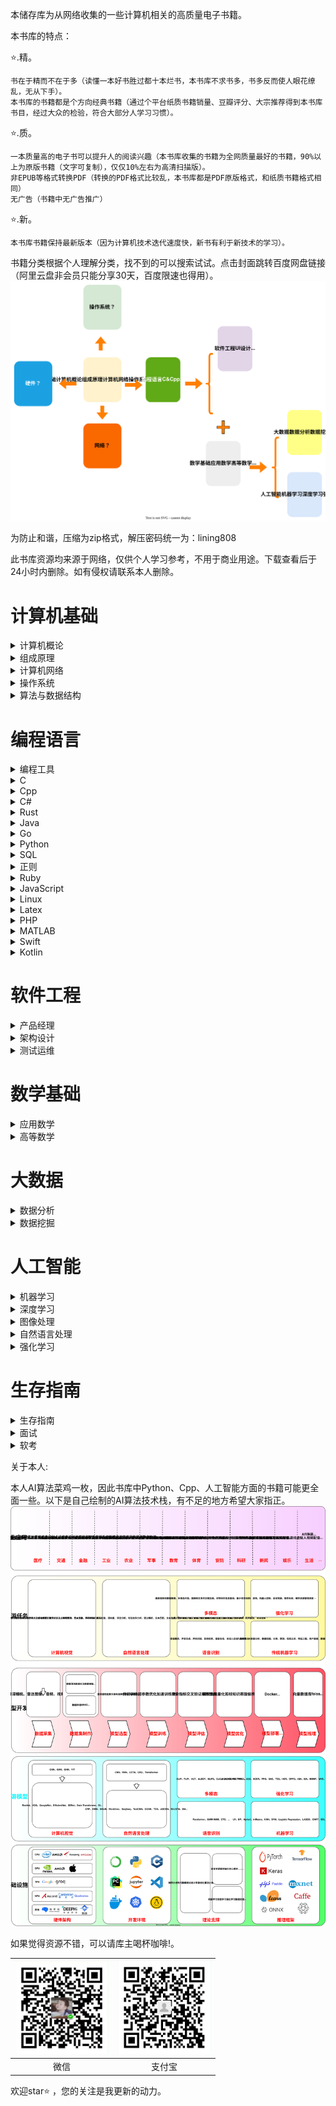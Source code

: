 本储存库为从网络收集的一些计算机相关的高质量电子书籍。

本书库的特点：

⭐.精。

    书在于精而不在于多（读懂一本好书胜过都十本烂书，本书库不求书多，书多反而使人眼花缭乱，无从下手）。
    本书库的书籍都是个方向经典书籍（通过个平台纸质书籍销量、豆瓣评分、大宗推荐得到本书库书目，经过大众的检验，符合大部分人学习习惯）。

⭐.质。

    一本质量高的电子书可以提升人的阅读兴趣（本书库收集的书籍为全网质量最好的书籍，90%以上为原版书籍（文字可复制），仅仅10%左右为高清扫描版）。
    非EPUB等格式转换PDF（转换的PDF格式比较乱，本书库都是PDF原版格式，和纸质书籍格式相同）
    无广告（书籍中无广告推广）

⭐.新。

    本书库书籍保持最新版本（因为计算机技术迭代速度快，新书有利于新技术的学习）。

书籍分类根据个人理解分类，找不到的可以搜索试试。点击封面跳转百度网盘链接（阿里云盘非会员只能分享30天，百度限速也得用）。
<img src="images/class.svg" />

为防止和谐，压缩为zip格式，解压密码统一为：lining808

此书库资源均来源于网络，仅供个人学习参考，不用于商业用途。下载查看后于24小时内删除。如有侵权请联系本人删除。

# 计算机基础

<details>
<summary>计算机概论</summary>

| <a href=" "> <img src="images/计算机概论/大话计算机 卷1-3.jpg" width="150px"   /></a> | <a href=" "> <img src="images/计算机概论/计算机科学技术百科全书 (第三版).jpg" width="150px"   /></a> | <a href=" "> <img src="images/计算机概论/计算机科学概论 (第13版).jpg" width="150px"   /></a> | <a href=" "> <img src="images/计算机概论/计算机科学导论（第4版）.jpg" width="150px"  /></a> |
|----------------------------------------------------------------------------|-----------------------------------------------------------------------------------|--------------------------------------------------------------------------------|-----------------------------------------------------------------------------|
| 大话计算机 卷1-3                                                                 | 计算机科学技术百科全书<br> (第三版)                                                             | 计算机科学概论<br> (第13版)                                                             | 计算机科学导论<br>（第4版）                                                            |

</details>


<details>
<summary>组成原理</summary>

| <a href=" "> <img src="images/组成原理/计算机组成  结构化方法（原书第6版）.jpg" width="150px"  /></a> | <a href=" "> <img src="images/组成原理/计算机组成与设计 硬件软件接口 (第5版).jpg" width="150px"   /></a> | <a href=" "> <img src="images/组成原理/计算机组成与设计：硬件软件接口（ARM版）.jpg" width="150px"   /></a> | <a href=" "> <img src="images/组成原理/计算机组成与设计：硬件软件接口（RISC-V版）.jpg" width="150px"   /></a> | <a href=" "> <img src="images/组成原理/手把手教你设计CPU-RISC-V处理器篇.jpg" width="150px"  /></a> |
|-----------------------------------------------------------------------------------|--------------------------------------------------------------------------------------|--------------------------------------------------------------------------------------|-----------------------------------------------------------------------------------------|-------------------------------------------------------------------------------------|
| 计算机组成 <br>（原书第6版）                                                                 | 计算机组成与设计 <br> (第5版)                                                                  | 计算机组成与设计<br>（ARM版）                                                                   | 计算机组成与设计<br>（原书第5版·RISC-V版）                                                             | 手把手教你设计<br>CPU-RISC-V处理器篇                                                           |

| <a href=" "> <img src="images/组成原理/电脑组装、维护、维修全能一本通.jpg" width="150px"   /></a> | <a href=" "> <img src="images/组成原理/计算机组装与维护.jpg" width="150px"  /></a> |
|--------------------------------------------------------------------------------|------------------------------------------------------------------------|
| 电脑组装、维护、维修<br>全能一本通                                                            | 计算机组装与维护                                                               |

</details>

<details>
<summary>计算机网络</summary>

| <a href=" "> <img src="images/计算机网络/计算机网络 (第8版).jpg" width="150px"  /></a> | <a href=" "> <img src="images/计算机网络/计算机网络 自顶向下方法 (第七版).jpg" width="150px"   /></a> | <a href=" "> <img src="images/计算机网络/网络是怎样连接的.jpg" width="150px"   /></a> | <a href=" "> <img src="images/计算机网络/TCP IP详解 (第2版).jpg" width="150px"   /></a> | <a href=" "> <img src="images/计算机网络/计算机网络 系统方法 (第5版).jpg" width="150px"  /></a> |
|----------------------------------------------------------------------------|------------------------------------------------------------------------------------|--------------------------------------------------------------------------|--------------------------------------------------------------------------------|---------------------------------------------------------------------------------|
| 计算机网络 (第8版)                                                                | 计算机网络 <br>自顶向下方法 (第七版)                                                             | 网络是怎样连接的                                                                 | TCP IP详解 (第2版)                                                                 | 计算机网络 <br>系统方法 (第5版)                                                            |

| <a href=" "> <img src="images/计算机网络/图解HTTP.jpg" width="150px"   /></a> | <a href=" "> <img src="images/计算机网络/图解TCPIP协议.jpg" width="150px"  /></a> |
|------------------------------------------------------------------------|--------------------------------------------------------------------------|
| 图解HTTP                                                                 | 图解TCPIP协议                                                                |

</details>

<details>
<summary>操作系统</summary>

| <a href=" "> <img src="images/操作系统/深入理解计算机系统（原书第3版）.jpg" width="150px"   /></a> | <a href=" "> <img src="images/操作系统/现代操作系统 (第4版).jpg" width="150px"   /></a> | <a href=" "> <img src="images/操作系统/操作系统导论.jpg" width="150px"  /></a> |
|---------------------------------------------------------------------------------|-----------------------------------------------------------------------------|----------------------------------------------------------------------|
| 深入理解计算机系统<br>（原书第3版）                                                            | 现代操作系统<br> (第4版)                                                            | 操作系统导论                                                               |

</details>

<details>
<summary>算法与数据结构</summary>

| <a href=" "> <img src="images/算法与数据结构/算法导论（原书第3版）.jpg" width="150px"  /></a> | <a href=" "> <img src="images/算法与数据结构/算法  (第4版).jpg" width="150px"   /></a> | <a href=" "> <img src="images/算法与数据结构/计算机程序设计艺术1.jpg" width="150px"   /></a> | <a href=" "> <img src="images/算法与数据结构/labuladong的算法小抄 .jpg" width="150px"   /></a> | <a href=" "> <img src="images/算法与数据结构/LeetCode 101 (C++ Version).jpg" width="150px"  /></a> |
|------------------------------------------------------------------------------|-----------------------------------------------------------------------------|------------------------------------------------------------------------------|------------------------------------------------------------------------------------|---------------------------------------------------------------------------------------------|
| 算法导论<br>（原书第3版）                                                              | 算法  (第4版)                                                                   | 计算机程序设计艺术                                                                    | labuladong的<br>算法小抄                                                                | LeetCode 101 <br>(C++ Version)                                                              |

| <a href=" "> <img src="images/算法与数据结构/编程珠玑.jpg" width="150px"  /></a> | <a href=" "> <img src="images/算法与数据结构/大话数据结构【溢彩加强版】.jpg" width="150px"   /></a> | <a href=" "> <img src="images/算法与数据结构/算法图解.jpg" width="150px"   /></a> | <a href=" "> <img src="images/算法与数据结构/漫画算法 小灰的算法之旅.jpg" width="150px"   /></a> | <a href=" "> <img src="images/算法与数据结构/数据结构 (第3版).jpg" width="150px"  /></a> |
|-----------------------------------------------------------------------|---------------------------------------------------------------------------------|------------------------------------------------------------------------|--------------------------------------------------------------------------------|-----------------------------------------------------------------------------|
| 编程珠玑                                                                  | 大话数据结构<br>【溢彩加强版】                                                               | 算法图解                                                                   | 漫画算法 小灰的算法之旅                                                                   | 数据结构 (第3版)                                                                  |

| <a href=" "> <img src="images/算法与数据结构/数据结构与算法分析 C语言描述（原书第2版）.jpg" width="150px"  /></a> | <a href=" "> <img src="images/算法与数据结构/数据结构与算法图解.jpg" width="150px"   /></a> | <a href=" "> <img src="images/算法与数据结构/算法笔记.jpg" width="150px"   /></a> | <a href=" "> <img src="images/算法与数据结构/算法精粹.jpg" width="150px"   /></a> | <a href=" "> <img src="images/算法与数据结构/算法设计与分析基础 (第3版).jpg" width="150px"  /></a> |
|-----------------------------------------------------------------------------------------|-----------------------------------------------------------------------------|------------------------------------------------------------------------|------------------------------------------------------------------------|----------------------------------------------------------------------------------|
| 数据结构与算法分析<br> C语言描述（原书第2版）                                                              | 数据结构与算法图解                                                                   | 算法笔记                                                                   | 算法精粹                                                                   | 算法设计与分析基础 <br>(第3版)                                                              |

</details>

# 编程语言

<details>
<summary>编程工具</summary>

| <a href=" "> <img src="images/编程工具/PyCharm 中文指南（Win版）v2.0.jpg" width="150px"   /></a> | <a href=" "> <img src="images/编程工具/VSCode权威指南.jpg" width="150px"   /></a> | <a href=" "> <img src="images/编程工具/精通Git (第2版).jpg" width="150px"  /></a> |
|---------------------------------------------------------------------------------------|---------------------------------------------------------------------------|---------------------------------------------------------------------------|
| PyCharm 中文指南<br>（Win版）v2.0                                                            | VSCode权威指南                                                                | 精通Git (第2版)                                                               |

</details>

<details>
<summary>C</summary>

| <a href="https://www.aliyundrive.com/s/2WgK4Q8jePB"> <img src="images/C/C程序设计语言（第2版）.jpg" width="150px"  /></a> | <a href="https://www.aliyundrive.com/s/G61ZLWWcwwf"> <img src="images/C/C Primer Plus（第6版）.jpg" width="150px"   /></a> | <a href="https://www.aliyundrive.com/s/exG7bkEQFQM"> <img src="images/C/C语言程序设计 现代方法 (第2版.修订版).jpg" width="150px"   /></a> | <a href="https://www.aliyundrive.com/s/ndY5mSfWGP5"> <img src="images/C/C和指针.jpg" width="150px"  /></a> |
|-----------------------------------------------------------------------------------------------------------------|------------------------------------------------------------------------------------------------------------------------|----------------------------------------------------------------------------------------------------------------------------|---------------------------------------------------------------------------------------------------------|
| C程序设计语言<br>（第2版）                                                                                                | C Primer Plus<br>（第6版）                                                                                                 | C语言程序设计<br>现代方法 (第2版修订版)                                                                                                   | C和指针                                                                                                    |

</details>


<details>
<summary>Cpp</summary>

| <a href="https://www.aliyundrive.com/s/4r9SB5zsibz"> <img src="images/Cpp/C++ Primer (第5版).jpg" width="150px"  /></a> | <a href="https://www.aliyundrive.com/s/Kw8koygqdFk"> <img src="images/Cpp/C++ Primer习题集（第5版）.jpg" width="150px"   /></a> | <a href="https://www.aliyundrive.com/s/zfeuE9JyPKh"> <img src="images/Cpp/C++ Primer Plus (第6版).jpg" width="150px"   /></a> | <a href="https://www.aliyundrive.com/s/ztPFxEkChdC"> <img src="images/Cpp/C++标准库 (第2版) .jpg" width="150px"   /></a> | <a href="https://www.aliyundrive.com/s/xdssexskRE7"> <img src="images/Cpp/C++程序设计语言（特别版）.jpg" width="150px"  /></a> |
|-----------------------------------------------------------------------------------------------------------------------|--------------------------------------------------------------------------------------------------------------------------|-----------------------------------------------------------------------------------------------------------------------------|---------------------------------------------------------------------------------------------------------------------|---------------------------------------------------------------------------------------------------------------------|
| C++ Primer<br>(第5版)                                                                                                   | C++ Primer习题集<br>（第5版）                                                                                                   | C++ Primer Plus<br> (第6版)                                                                                                   | C++标准库<br>(第2版)                                                                                                     | C++程序设计语言<br>（特别版）                                                                                                  |

| <a href="https://www.aliyundrive.com/s/UpPk3XjTEmU"> <img src="images/Cpp/C++程序设计语言 第1～3部分（第4版）.jpg" width="150px"  /></a> | <a href="https://www.aliyundrive.com/s/9TB5iwj2LeJ"> <img src="images/Cpp/C++程序设计语言 第4部分（第4版）.jpg" width="150px"   /></a> | <a href="https://www.aliyundrive.com/s/GBemcPtuvzA"> <img src="images/Cpp/C++20高级编程（第5版）.jpg" width="150px"   /></a> | <a href="https://www.aliyundrive.com/s/AKq8BuXhzgj"> <img src="images/Cpp/Effective Modern C++.jpg" width="150px"   /></a> | <a href="https://www.aliyundrive.com/s/pQZmpEeyNem"> <img src="images/Cpp/More Effective C++.jpg" width="150px"  /></a> |
|----------------------------------------------------------------------------------------------------------------------------|---------------------------------------------------------------------------------------------------------------------------|----------------------------------------------------------------------------------------------------------------------|----------------------------------------------------------------------------------------------------------------------------|-------------------------------------------------------------------------------------------------------------------------|
| C++程序设计语言<br>第1～3部分（第4版）                                                                                                   | C++程序设计语言<br>第4部分（第4版）                                                                                                    | C++20高级编程<br>（第5版）                                                                                                   | Effective Modern C++                                                                                                       | More Effective C++                                                                                                      |

| <a href="https://www.aliyundrive.com/s/UpPk3XjTEmU"> <img src="images/Cpp/明解C++.jpg" width="150px"  /></a> | <a href="https://www.aliyundrive.com/s/9TB5iwj2LeJ"> <img src="images/Cpp/C++ Templates (第2版·中文版).jpg" width="150px"   /></a> | 
|------------------------------------------------------------------------------------------------------------|-------------------------------------------------------------------------------------------------------------------------------|
| 明解C++                                                                                                      | C++ Templates<br> (第2版·中文版)                                                                                                   | 

</details>


<details>
<summary>C#</summary>

| <a href="https://www.aliyundrive.com/s/Ek9CSW2t1G4"> <img src="images/Csharp/深入理解C（第3版）.jpg" width="150px"  /></a> | <a href="https://www.aliyundrive.com/s/4Z8meSc2ZXa"> <img src="images/Csharp/C 图解教程  (第5版).jpg" width="150px"   /></a> |
|--------------------------------------------------------------------------------------------------------------------|------------------------------------------------------------------------------------------------------------------------|
| 深入理解C#<br>（第3版）                                                                                                    | C# 图解教程<br>(第5版)                                                                                                       | 

</details>

<details>
<summary>Rust</summary>

| <a href="https://www.aliyundrive.com/s/Ek9CSW2t1G4"> <img src="images/Rust/Rust 程序设计（第2版）.jpg" width="150px"  /></a> | <a href="https://www.aliyundrive.com/s/4Z8meSc2ZXa"> <img src="images/Rust/精通Rust(第2版).jpg" width="150px"   /></a> |
|----------------------------------------------------------------------------------------------------------------------|--------------------------------------------------------------------------------------------------------------------|
| Rust 程序设计<br>（第2版）                                                                                                   | 精通Rust(第2版)                                                                                                        | 

</details>

<details>
<summary>Java</summary>

| <a href=" "> <img src="images/Java/Java编程思想 (第5版).jpg" width="150px"  /></a> | <a href=" "> <img src="images/Java/深入理解Java虚拟机（第3版）.jpg" width="150px"   /></a> | <a href=" "> <img src="images/Java/Java核心技术·卷I（原书第12版）.jpg" width="150px"   /></a> | <a href=" "> <img src="images/Java/Java实战 (第2版).jpg" width="150px"   /></a> | <a href=" "> <img src="images/Java/Effective Java (第3版).jpg" width="150px"  /></a> |
|------------------------------------------------------------------------------|---------------------------------------------------------------------------------|------------------------------------------------------------------------------------|-----------------------------------------------------------------------------|------------------------------------------------------------------------------------|
| Java编程思想<br> (第5版)                                                           | 深入理解Java虚拟机<br>（第3版）                                                            | Java核心技术<br>（原书第12版）                                                               | Java实战 (第2版)                                                                | Effective Java<br> (第3版)                                                           |

| <a href=" "> <img src="images/Java/spring boot Vue3.jpg" width="150px"  /></a> | <a href=" "> <img src="images/Java/spring boot实战：.jpg" width="150px"   /></a> | <a href=" "> <img src="images/Java/Spring Boot实战.jpg" width="150px"   /></a> | <a href=" "> <img src="images/Java/Spring实战（第6版）.jpg" width="150px"   /></a> | <a href=" "> <img src="images/Java/Spring微服务实战（第2版）.jpg" width="150px"  /></a> |
|--------------------------------------------------------------------------------|-------------------------------------------------------------------------------|------------------------------------------------------------------------------|------------------------------------------------------------------------------|--------------------------------------------------------------------------------|
| spring boot Vue3                                                               | spring boot实战：                                                                | Spring Boot实战                                                                | Spring实战（第6版）                                                                | Spring微服务实战<br>（第2版）                                                           |

| <a href=" "> <img src="images/Java/Kafka权威指南（第2版）.jpg" width="150px"   /></a> | <a href=" "> <img src="images/Java/深入理解Kafka：核心设计与实践原理.jpg" width="150px"   /></a> | <a href=" "> <img src="images/Java/MyBatis从入门到精通.jpg" width="150px"  /></a> |
|-------------------------------------------------------------------------------|------------------------------------------------------------------------------------|-----------------------------------------------------------------------------|
| Kafka权威指南<br>（第2版）                                                            | 深入理解Kafka：<br>核心设计与实践原理                                                            | MyBatis<br>从入门到精通                                                           |

</details>


<details>
<summary>Go</summary>

| <a href=" "> <img src="images/Go/Go语言圣经.jpg" width="150px"   /></a> | <a href=" "> <img src="images/Go/Go语言学习笔记.jpg" width="150px"  /></a> |
|---------------------------------------------------------------------|----------------------------------------------------------------------|
| Go程序设计语言                                                            | Go语言学习笔记                                                             |

</details>

<details>
<summary>Python</summary>

| <a href=" "> <img src="images/Python/Effect Python.jpg" width="150px"  /></a> | <a href=" "> <img src="images/Python/Flash Web开发 (第2版).jpg" width="150px"   /></a> | <a href=" "> <img src="images/Python/Flask Web开发实战.jpg" width="150px"   /></a> | <a href=" "> <img src="images/Python/Pandas数据处理与分析.jpg" width="150px"   /></a> | <a href=" "> <img src="images/Python/Python asyncio 并发编程.jpg" width="150px"  /></a> |
|-------------------------------------------------------------------------------|------------------------------------------------------------------------------------|--------------------------------------------------------------------------------|--------------------------------------------------------------------------------|-------------------------------------------------------------------------------------|
| Effect Python                                                                 | Flash Web开发<br> (第2版)                                                              | Flask Web开发实战                                                                  | Pandas数据处理与分析                                                                  | Python asyncio <br>并发编程                                                             |

| <a href=" "> <img src="images/Python/Python Qt GUI与数据可视化编程.jpg" width="150px"  /></a> | <a href=" "> <img src="images/Python/Python3网络爬虫开发实战 第2版.jpg" width="150px"   /></a> | <a href=" "> <img src="images/Python/Python编程：从入门到实践（第3版）.jpg" width="150px"   /></a> | <a href=" "> <img src="images/Python/Python基础教程 (第3版).jpg" width="150px"   /></a> | <a href=" "> <img src="images/Python/Python让繁琐工作自动化.jpg" width="150px"  /></a> |
|---------------------------------------------------------------------------------------|--------------------------------------------------------------------------------------|---------------------------------------------------------------------------------------|-----------------------------------------------------------------------------------|--------------------------------------------------------------------------------|
| Python Qt GUI与<br>数据可视化编程                                                             | Python3网络爬虫<br>开发实战 第2版                                                              | Python编程<br>从入门到实践<br>（第3版）                                                           | Python基础教程<br> (第3版)                                                              | Python让繁琐工作<br>自动化                                                             |

| <a href=" "> <img src="images/Python/Python网络爬虫权威指南 (第2版).jpg" width="150px"  /></a> | <a href=" "> <img src="images/Python/Selenium3自动化测试实战.jpg" width="150px"   /></a> | <a href=" "> <img src="images/Python/SQLAlchemy Python数据库实战.jpg" width="150px"   /></a> | <a href=" "> <img src="images/Python/流畅的 Python（第2版）.jpg" width="150px"   /></a> | <a href=" "> <img src="images/Python/明解Python.jpg" width="150px"  /></a> |
|--------------------------------------------------------------------------------------|-----------------------------------------------------------------------------------|-----------------------------------------------------------------------------------------|----------------------------------------------------------------------------------|--------------------------------------------------------------------------|
| Python网络爬虫权威<br>指南 (第2版)                                                             | Selenium3自动化测<br>试实战                                                              | SQLAlchemy <br>Python数据库实战                                                              | 流畅的 Python（第2版）                                                                  | 明解Python                                                                 |

</details>

<details>
<summary>SQL</summary>

| <a href=" "> <img src="images/SQL/MySQL基础教程.jpg" width="150px"  /></a> | <a href=" "> <img src="images/SQL/MySQL是怎样运行的.jpg" width="150px"   /></a> | <a href=" "> <img src="images/SQL/SQL必知必会 (第5版).jpg" width="150px"   /></a> | <a href=" "> <img src="images/SQL/SQL基础教程 (第2版).jpg" width="150px"   /></a> | <a href=" "> <img src="images/SQL/SQL进阶教程.jpg" width="150px"  /></a> |
|------------------------------------------------------------------------|---------------------------------------------------------------------------|-----------------------------------------------------------------------------|-----------------------------------------------------------------------------|----------------------------------------------------------------------|
| MySQL基础教程                                                              | MySQL是怎样运行的                                                               | SQL必知必会<br> (第5版)                                                           | SQL基础教程 (第2版)                                                               | SQL进阶教程                                                              |

| <a href=" "> <img src="images/SQL/高性能MYSQL（第3版).jpg" width="150px"  /></a> | <a href=" "> <img src="images/SQL/高性能MYSQL（第四版）.jpg" width="150px"   /></a> | <a href=" "> <img src="images/SQL/数据库系统概念 (第6版).jpg" width="150px"   /></a> | <a href=" "> <img src="images/SQL/Redis开发与运维.jpg" width="150px"   /></a> | <a href=" "> <img src="images/SQL/Redis设计与实现.jpg" width="150px"  /></a> |
|----------------------------------------------------------------------------|-----------------------------------------------------------------------------|-----------------------------------------------------------------------------|--------------------------------------------------------------------------|-------------------------------------------------------------------------|
| 高性能MYSQL<br>（第3版)                                                          | 高性能MYSQL<br>（第四版）                                                           | 数据库系统概念<br> (第6版)                                                           | Redis开发与运维                                                               | Redis设计与实现                                                              |

| <a href=" "> <img src="images/SQL/MongoDB实战  (第2版).jpg" width="150px"   /></a> | <a href=" "> <img src="images/SQL/SQL Server从入门到精通.jpg" width="150px"   /></a> | <a href=" "> <img src="images/SQL/收获不止Oracle 第2版.jpg" width="150px"   /></a> | <a href=" "> <img src="images/SQL/PostgreSQL 技术内幕.jpg" width="150px"  /></a> |
|--------------------------------------------------------------------------------|--------------------------------------------------------------------------------|------------------------------------------------------------------------------|------------------------------------------------------------------------------|
| MongoDB实战 <br> (第2版)                                                           | SQL Server<br>从入门到精通                                                           | 收获不止Oracle <br>（第2版）                                                         | PostgreSQL<br>技术内幕                                                           |

</details>

<details>
<summary>正则</summary>

| <a href=" "> <img src="images/正则/正则表达式必知必会 (修订版).jpg" width="150px"   /></a> | <a href=" "> <img src="images/正则/正则指引（第2版）.jpg" width="150px"  /></a> |
|------------------------------------------------------------------------------|-----------------------------------------------------------------------|
| 正则表达式必知必会<br> (修订版)                                                          | 正则指引（第2版）                                                             |

</details>

<details>
<summary>Ruby</summary>

| <a href=" "> <img src="images/Ruby/Ruby元编程 .jpg" width="150px"  /></a> |
|------------------------------------------------------------------------|
| Ruby元编程                                                                |

</details>

<details>
<summary>JavaScript</summary>

| <a href=" "> <img src="images/JavaScript/你不知道的JavaScript.jpg" width="150px"  /></a> | <a href=" "> <img src="images/JavaScript/JavaScript高级程序设计 (第4版).jpg" width="150px"   /></a> | <a href=" "> <img src="images/JavaScript/JavaScript权威指南 (第7版).jpg" width="150px"   /></a> | <a href=" "> <img src="images/JavaScript/vue.jpg" width="150px"   /></a> | <a href=" "> <img src="images/JavaScript/深入解析CSS.jpg" width="150px"  /></a> |
|-------------------------------------------------------------------------------------|---------------------------------------------------------------------------------------------|-------------------------------------------------------------------------------------------|--------------------------------------------------------------------------|-----------------------------------------------------------------------------|
| 你不知道的<br>JavaScript                                                                 | JavaScript高级<br>程序设计 (第4版)                                                                  | JavaScript权威<br>指南 (第7版)                                                                  | vue.js设计与实现                                                              | 深入解析CSS                                                                     |

| <a href=" "> <img src="images/JavaScript/CSS世界.jpg" width="150px"  /></a> | <a href=" "> <img src="images/JavaScript/CSS新世界.jpg" width="150px"   /></a> | <a href=" "> <img src="images/JavaScript/CSS选择器世界.jpg" width="150px"   /></a> | <a href=" "> <img src="images/JavaScript/深入浅出Node.jpg" width="150px"   /></a> | <a href=" "> <img src="images/JavaScript/小程序开发原理与实战.jpg" width="150px"  /></a> |
|---------------------------------------------------------------------------|-----------------------------------------------------------------------------|-------------------------------------------------------------------------------|-------------------------------------------------------------------------------|--------------------------------------------------------------------------------|
| CSS世界                                                                     | CSS新世界                                                                      | CSS选择器世界                                                                      | 深入浅出Node                                                                      | 小程序开发原理<br>与实战                                                                 |

| <a href=" "> <img src="images/JavaScript/jQuery实战（第三版）.jpg" width="150px"  /></a> | <a href=" "> <img src="images/JavaScript/TypeScript编程.jpg" width="150px"   /></a> | <a href=" "> <img src="images/JavaScript/揭秘Angular（第2版）.jpg" width="150px"   /></a> | <a href=" "> <img src="images/JavaScript/深入React技术栈.jpg" width="150px"   /></a> | <a href=" "> <img src="images/JavaScript/深入理解ES6.jpg" width="150px"  /></a> |
|-----------------------------------------------------------------------------------|-----------------------------------------------------------------------------------|-------------------------------------------------------------------------------------|---------------------------------------------------------------------------------|-----------------------------------------------------------------------------|
| jQuery实战<br>（第三版）                                                                 | TypeScript编程                                                                      | 揭秘Angular<br>（第2版）                                                                  | 深入React技术栈                                                                      | 深入理解ES6                                                                     |

</details>


<details>
<summary>Linux</summary>

| <a href="https://www.aliyundrive.com/s/s5v1xxBinLw"> <img src="images/Linux/Linux UNIX系统编程手册.jpg" width="150px"  /></a> | <a href="https://www.aliyundrive.com/s/HfoHsHkteK9"> <img src="images/Linux/Linux常用命令自学手册.jpg" width="150px"   /></a> | <a href="https://www.aliyundrive.com/s/g16MXfg64Jv"> <img src="images/Linux/Linux命令行与Shell脚本编程大全 (第4版).jpg" width="150px"   /></a> | <a href="https://www.aliyundrive.com/s/ewNmfFWHWuy"> <img src="images/Linux/Linux命令行大全（第2版）.jpg" width="150px"   /></a> | <a href="https://www.aliyundrive.com/s/PdxVbpUw3Xf"> <img src="images/Linux/Unix&Liunx大学教程.jpg" width="150px"  /></a> |
|-------------------------------------------------------------------------------------------------------------------------|-----------------------------------------------------------------------------------------------------------------------|------------------------------------------------------------------------------------------------------------------------------------|-------------------------------------------------------------------------------------------------------------------------|-----------------------------------------------------------------------------------------------------------------------|
| Linux UNIX<br>系统编程手册                                                                                                    | Linux常用命令<br>自学手册                                                                                                     | Linux命令行与<br>Shell脚本编程大全<br>(第4版)                                                                                                  | Linux命令行大全<br>（第2版）                                                                                                     | Unix&Liunx<br>大学教程                                                                                                    |

| <a href="https://www.aliyundrive.com/s/ccDP3Sw8Pxs"> <img src="images/Linux/UNIX环境高级编程 (第3版).jpg" width="150px"  /></a> | <a href="https://www.aliyundrive.com/s/ahjE7LbDZsM"> <img src="images/Linux/UNIX编程艺术.jpg" width="150px"   /></a> | <a href="https://www.aliyundrive.com/s/Bhmcsh3GDqb"> <img src="images/Linux/UNIX网络编程 卷1 (第3版).jpg" width="150px"   /></a> | <a href="https://www.aliyundrive.com/s/Er3QKK5rKs8"> <img src="images/Linux/UNIX网络编程 卷2 (第2版).jpg" width="150px"   /></a> | <a href="https://www.aliyundrive.com/s/At9Bi96DQq8"> <img src="images/Linux/深入Linux内核架构.jpg" width="150px"  /></a> |
|-------------------------------------------------------------------------------------------------------------------------|------------------------------------------------------------------------------------------------------------------|---------------------------------------------------------------------------------------------------------------------------|---------------------------------------------------------------------------------------------------------------------------|--------------------------------------------------------------------------------------------------------------------|
| UNIX环境高级编程<br>(第3版)                                                                                                     | UNIX编程艺术                                                                                                         | UNIX网络编程 <br>卷1 (第3版)                                                                                                     | UNIX网络编程<br> 卷2 (第2版)                                                                                                     | 深入Linux内核架构                                                                                                        |

| <a href="https://www.aliyundrive.com/s/Y4cGnhapbZ7"> <img src="images/Linux/鸟哥的Linux私房菜 (第3版).jpg" width="150px"  /></a> | <a href="https://www.aliyundrive.com/s/nEiQdeZqcaG"> <img src="images/Linux/鸟哥的Linux私房菜 (第4版).jpg" width="150px"   /></a> | <a href="https://www.aliyundrive.com/s/Cink8nKpAKF"> <img src="images/Linux/Vim实用技巧 (第2版).jpg" width="150px"   /></a> | <a href="https://www.aliyundrive.com/s/Er3QKK5rKs8"> <img src="images/Linux/Ubuntu Linux操作系统：微课版.jpg" width="150px"   /></a> | <a href="https://www.aliyundrive.com/s/Er3QKK5rKs8"> <img src="images/Linux/Linux网络操作系统项目教程（RHEL 7.4CentOS 7.4）（第3版）.jpg" width="150px"   /></a> |
|--------------------------------------------------------------------------------------------------------------------------|---------------------------------------------------------------------------------------------------------------------------|-----------------------------------------------------------------------------------------------------------------------|------------------------------------------------------------------------------------------------------------------------------|--------------------------------------------------------------------------------------------------------------------------------------------------|
| 鸟哥的Linux私房菜<br>(第3版)                                                                                                     | 鸟哥的Linux私房菜<br>(第4版)                                                                                                      | Vim实用技巧<br>(第2版)                                                                                                      | Ubuntu Linux操作<br>系统 微课版                                                                                                     | Linux网络操作系统<br>项目教程（CentOS 7.4）<br>（第3版）                                                                                                         |

</details>


<details>
<summary>Latex</summary>

| <a href=" "> <img src="images/Latex/Latex Notes 雷太赫排版系统简介.jpg" width="150px"  /></a> |
|--------------------------------------------------------------------------------------|
| Latex Notes <br>雷太赫排版系统简介                                                            |

</details>

<details>
<summary>PHP</summary>

| <a href=" "> <img src="images/PHP/Modern PHP  中文版.jpg" width="150px"  /></a> |
|------------------------------------------------------------------------------|
| Modern PHP <br> 中文版                                                          |

</details>

<details>
<summary>MATLAB</summary>

| <a href=" "> <img src="images/MATLAB/MATLAB从入门到精通.jpg" width="150px"  /></a> |
|------------------------------------------------------------------------------|
| MATLAB从入门到精通                                                                 |

</details>

<details>
<summary>Swift</summary>

| <a href=" "> <img src="images/Swift/Swift进阶.jpg" width="150px"  /></a> |
|------------------------------------------------------------------------|
| Swift进阶                                                                |

</details>

<details>
<summary>Kotlin</summary>

| <a href=" "> <img src="images/Kotlin/Android编程权威指南.jpg" width="150px"  /></a> | <a href=" "> <img src="images/Kotlin/kotlin实战.jpg" width="150px"  /></a> |
|-------------------------------------------------------------------------------|--------------------------------------------------------------------------|
| Android编程<br>权威指南                                                             | kotlin实战                                                                 |

</details>

# 软件工程

<details>
<summary>产品经理</summary>
</details>

<details>
<summary>架构设计</summary>

| <a href=" "> <img src="images/架构设计/大话设计模式.jpg" width="150px"  /></a> | <a href=" "> <img src="images/架构设计/凤凰架构.jpg" width="150px"   /></a> | <a href=" "> <img src="images/架构设计/架构整洁之道.jpg" width="150px"   /></a> | <a href=" "> <img src="images/架构设计/设计模式 可复用面向对象软件的基础（典藏版）.jpg" width="150px"   /></a> | <a href=" "> <img src="images/架构设计/设计模式的艺术：软件开发人员内功修炼之道.jpg" width="150px"  /></a> |
|----------------------------------------------------------------------|---------------------------------------------------------------------|-----------------------------------------------------------------------|---------------------------------------------------------------------------------------|------------------------------------------------------------------------------------|
| 大话设计模式                                                               | 凤凰架构                                                                | 架构整洁之道                                                                | 设计模式 可复用<br>面向对象软件的<br>基础（典藏版）                                                        | 设计模式的艺术<br>软件开发人员内功<br>修炼之道                                                        |

| <a href=" "> <img src="images/架构设计/设计模式之美.jpg" width="150px"   /></a> | <a href=" "> <img src="images/架构设计/图解设计模式.jpg" width="150px"   /></a> | <a href=" "> <img src="images/架构设计/微服务架构设计模式.jpg" width="150px"  /></a> | <a href=" "> <img src="images/架构设计/软件工程 （第10版）.jpg" width="150px"  /></a> | <a href=" "> <img src="images/架构设计/写给大家看的设计书（第4版）（平装）.jpg" width="150px"  /></a> |
|-----------------------------------------------------------------------|-----------------------------------------------------------------------|-------------------------------------------------------------------------|---------------------------------------------------------------------------|----------------------------------------------------------------------------------|
| 设计模式之美                                                                | 图解设计模式                                                                | 微服务架构设计模式                                                               | 软件工程<br>（第10版）                                                            | 写给大家看的设计书<br>（第4版）                                                               |

| <a href=" "> <img src="images/架构设计/游戏引擎架构（第2版）.jpg" width="150px"  /></a> |
|---------------------------------------------------------------------------|
| 游戏引擎架构<br>（第2版）                                                           |

</details>

<details>
<summary>测试运维</summary>

| <a href=" "> <img src="images/K8S/Docker 容器与容器云（第2版）.jpg" width="150px"  /></a> | <a href=" "> <img src="images/K8S/Kubernetes修炼手册.jpg" width="150px"   /></a> | <a href=" "> <img src="images/K8S/kubernet权威指南.jpg" width="150px"   /></a> | <a href=" "> <img src="images/K8S/深入剖析Kubernetes.jpg" width="150px"   /></a> | <a href=" "> <img src="images/K8S/深入浅出Docker.jpg" width="150px"  /></a> |
|---------------------------------------------------------------------------------|------------------------------------------------------------------------------|----------------------------------------------------------------------------|------------------------------------------------------------------------------|-------------------------------------------------------------------------|
| Docker 容器与<br>容器云（第2版）                                                          | Kubernetes修炼手册                                                               | kubernet权威指南                                                               | 深入剖析Kubernetes                                                               | 深入浅出Docker                                                              |

| <a href=" "> <img src="images/测试运维/全栈性能测试修炼宝典JMeter实战.jpg" width="150px"  /></a> | <a href=" "> <img src="images/测试运维/软件调试.jpg" width="150px"  /></a> | <a href=" "> <img src="images/K8S/DevOps实践指南.jpg" width="150px"  /></a> | <a href=" "> <img src="images/K8S/持续交付  发布可靠软件的系统方法.jpg" width="150px"  /></a> |
|----------------------------------------------------------------------------------|--------------------------------------------------------------------|-------------------------------------------------------------------------|--------------------------------------------------------------------------------|
| 全栈性能测试修炼宝典<br>JMeter实战                                                           | 软件调试<br> (第二版)                                                     | DevOps实践指南                                                              | 持续交付  发布可<br>靠软件的系统方法                                                          |

</details>

# 数学基础

<details>
<summary>应用数学</summary>

| <a href=" "> <img src="images/应用数学/程序员的数学 (第2版).jpg" width="150px"  /></a> | <a href=" "> <img src="images/应用数学/程序员的数学 2 概率统计.jpg" width="150px"   /></a> | <a href=" "> <img src="images/应用数学/程序员的数学 3 线性代数.jpg" width="150px"   /></a> | <a href=" "> <img src="images/应用数学/程序员数学.jpg" width="150px"   /></a> | <a href=" "> <img src="images/应用数学/从零开始：机器学习的数学原理和算法实践.jpg" width="150px"  /></a> |
|----------------------------------------------------------------------------|------------------------------------------------------------------------------|------------------------------------------------------------------------------|----------------------------------------------------------------------|-----------------------------------------------------------------------------------|
| 程序员的数学<br> (第2版)                                                           | 程序员的数学<br> 2 概率统计                                                            | 程序员的数学<br> 3 线性代数                                                            | 程序员数学                                                                | 从零开始 机器学习<br>的数学原理和算法实践                                                           |

| <a href=" "> <img src="images/应用数学/改变世界的17个方程.jpg" width="150px"  /></a> | <a href=" "> <img src="images/应用数学/机器学习的数学.jpg" width="150px"   /></a> | <a href=" "> <img src="images/应用数学/计算机科学中的数学：信息与智能时代的必修课.jpg" width="150px"   /></a> | <a href=" "> <img src="images/应用数学/具体数学 计算机科学基础 (第2版).jpg" width="150px"   /></a> | <a href=" "> <img src="images/应用数学/深度学习的数学.jpg" width="150px"  /></a> |
|--------------------------------------------------------------------------|------------------------------------------------------------------------|--------------------------------------------------------------------------------------|-----------------------------------------------------------------------------------|-----------------------------------------------------------------------|
| 改变世界的17个方程                                                               | 机器学习的数学                                                                | 计算机科学中的数学                                                                            | 具体数学<br>计算机科学基础 <br>(第2版)                                                         | 深度学习的数学                                                               |

| <a href=" "> <img src="images/应用数学/数学之美（第三版）.jpg" width="150px"   /></a> | <a href=" "> <img src="images/应用数学/统计学习方法 (第2版).jpg" width="150px"   /></a> | <a href=" "> <img src="images/应用数学/吴军数学通识讲义.jpg" width="150px"   /></a> |
|--------------------------------------------------------------------------|-----------------------------------------------------------------------------|-------------------------------------------------------------------------|
| 数学之美（第三版）                                                                | 统计学习方法<br> (第2版)                                                            | 吴军数学通识讲义                                                                |

</details>


<details>
<summary>高等数学</summary>

| <a href=" "> <img src="images/高等数学/纯数学教程 (第9版).jpg" width="150px"  /></a> | <a href=" "> <img src="images/高等数学/复分析 可视化方法.jpg" width="150px"   /></a> | <a href=" "> <img src="images/高等数学/概率导论 (第2版).jpg" width="150px"   /></a> | <a href=" "> <img src="images/高等数学/线性代数及其应用 (第4版).jpg" width="150px"   /></a> | <a href=" "> <img src="images/高等数学/线性代数应该这样学 (第3版).jpg" width="150px"  /></a> |
|---------------------------------------------------------------------------|--------------------------------------------------------------------------|---------------------------------------------------------------------------|-------------------------------------------------------------------------------|-------------------------------------------------------------------------------|
| 纯数学教程 <br>(第9版)                                                           | 复分析<br>可视化方法                                                             | 概率导论 (第2版)                                                                | 线性代数及其应用 <br>(第4版)                                                            | 线性代数应该这样学<br> (第3版)                                                           |

| <a href=" "> <img src="images/高等数学/离散数学及其应用（原书第8版）.jpg" width="150px"  /></a> | <a href=" "> <img src="images/高等数学/组合数学 (第5版).jpg" width="150px"   /></a> | <a href=" "> <img src="images/高等数学/普林斯顿概率论读本.jpg" width="150px"   /></a> | <a href=" "> <img src="images/高等数学/普林斯顿数学分析读本.jpg" width="150px"   /></a> | <a href=" "> <img src="images/高等数学/普林斯顿微积分读本 (修订版).jpg" width="150px"  /></a> |
|-------------------------------------------------------------------------------|---------------------------------------------------------------------------|--------------------------------------------------------------------------|---------------------------------------------------------------------------|-------------------------------------------------------------------------------|
| 离散数学及其应用<br>（原书第8版）                                                           | 组合数学 (第5版)                                                                | 普林斯顿概率论<br>读本                                                            | 普林斯顿数学分析<br>读本                                                            | 普林斯顿微积分<br>读本 (修订版)                                                           |

</details>

# 大数据

<details>

<summary>数据分析</summary>

| <a href=" "> <img src="images/数据分析/Hadoop权威指南.jpg" width="150px"   /></a> | <a href=" "> <img src="images/数据分析/Python数据科学手册.jpg" width="150px"   /></a> | <a href=" "> <img src="images/数据分析/利用Python进行数据分析 原书第2版.jpg" width="150px"  /></a> |
|---------------------------------------------------------------------------|-----------------------------------------------------------------------------|------------------------------------------------------------------------------------|
| Hadoop权威指南                                                                | Python数据科学手册                                                                | 利用Python进行数据<br>分析 第2版                                                             |

</details>

<details>
<summary>数据挖掘</summary>

| <a href=" "> <img src="images/数据挖掘/数据密集型应用系统设计.jpg" width="150px"   /></a> | <a href=" "> <img src="images/数据挖掘/数据挖掘 概念与技术 (第3版).jpg" width="150px"   /></a> | <a href=" "> <img src="images/数据挖掘/数据挖掘导论 (完整版).jpg" width="150px"  /></a> |
|----------------------------------------------------------------------------|---------------------------------------------------------------------------------|----------------------------------------------------------------------------|
| 数据密集型<br>应用系统设计                                                            | 数据挖掘 概念与<br>技术 (第3版)                                                            | 数据挖掘导论<br> (完整版)                                                           |

</details>

# 人工智能

<details>
<summary>机器学习</summary>

| <a href=" "> <img src="images/机器学习/百面机器学习.jpg" width="150px"  /></a> | <a href=" "> <img src="images/机器学习/动手学机器学习.jpg" width="150px"   /></a> | <a href=" "> <img src="images/机器学习/机器学习 (第2版).jpg" width="150px"   /></a> | <a href=" "> <img src="images/机器学习/机器学习 公式推到与代码实现.jpg" width="150px"   /></a> | <a href=" "> <img src="images/机器学习/机器学习.jpg" width="150px"  /></a> |
|----------------------------------------------------------------------|------------------------------------------------------------------------|---------------------------------------------------------------------------|-------------------------------------------------------------------------------|--------------------------------------------------------------------|
| 百面机器学习                                                               | 动手学机器学习                                                                | 机器学习 (第2版)                                                                | 机器学习 公式<br>推导与代码实现                                                            | 机器学习                                                               |

| <a href=" "> <img src="images/机器学习/机器学习Python实战.jpg" width="150px"  /></a> | <a href=" "> <img src="images/机器学习/机器学习笔记(吴恩达)v5.51.jpg" width="150px"   /></a> | <a href=" "> <img src="images/机器学习/机器学习公式详解.jpg" width="150px"   /></a> | <a href=" "> <img src="images/机器学习/机器学习实战：基于Scikit-Learn、Keras和TensorFlow (第2版).jpg" width="150px"   /></a> | <a href=" "> <img src="images/机器学习/美团机器学习实践.jpg" width="150px"  /></a> |
|----------------------------------------------------------------------------|---------------------------------------------------------------------------------|-------------------------------------------------------------------------|-------------------------------------------------------------------------------------------------------------|------------------------------------------------------------------------|
| 机器学习Python实战                                                               | 机器学习笔记<br>(吴恩达)<br>v5.51                                                        | 机器学习公式详解                                                                | 机器学习实战<br>基于Scikit-Learn、<br>Keras和TensorFlow<br> (第2版)                                                     | 美团机器学习实践                                                               |

| <a href=" "> <img src="images/机器学习/可解释人工智能导论.jpg" width="150px"   /></a> | <a href=" "> <img src="images/机器学习/人工智能：现代方法（第4版）.jpg" width="150px"   /></a> | <a href=" "> <img src="images/机器学习/实用推荐系统.jpg" width="150px"   /></a> | <a href=" "> <img src="images/机器学习/鸢尾花书.jpg" width="150px"  /></a> |
|--------------------------------------------------------------------------|-------------------------------------------------------------------------------|-----------------------------------------------------------------------|--------------------------------------------------------------------|
| 可解释人工智能<br>导论                                                            | 人工智能<br>现代方法（第4版）                                                             | 实用推荐系统                                                                | 鸢尾花书                                                               |

</details>

<details>
<summary>深度学习</summary>

| <a href=" "> <img src="images/深度学习/Python深度学习（第2版）.jpg" width="150px"  /></a> | <a href=" "> <img src="images/深度学习/Pytorch 深度学习实战.jpg" width="150px"   /></a> | <a href=" "> <img src="images/深度学习/动手学深度学习 (第2版).jpg" width="150px"   /></a> | <a href=" "> <img src="images/深度学习/深度学习500问 .jpg" width="150px"   /></a> | <a href=" "> <img src="images/深度学习/深度学习原理与pytorch实战 (第2版).jpg" width="150px"  /></a> |
|-------------------------------------------------------------------------------|-------------------------------------------------------------------------------|------------------------------------------------------------------------------|--------------------------------------------------------------------------|--------------------------------------------------------------------------------------|
| Python深度学习<br>（第2版）                                                           | Pytorch 深度学习实战                                                                | 动手学深度学习<br> (第2版)                                                            | 深度学习500问                                                                 | 深度学习原理与<br>pytorch实战<br> (第2版)                                                       |

| <a href=" "> <img src="images/深度学习/Python深度学习.jpg" width="150px"  /></a> | <a href=" "> <img src="images/深度学习/Pytorch1.11.0官方教程中文版.jpg" width="150px"   /></a> | <a href=" "> <img src="images/深度学习/李宏毅深度学习教程.jpg" width="150px"   /></a> | <a href=" "> <img src="images/深度学习/深度学习笔记(吴恩达)v5.72.jpg" width="150px"   /></a> | <a href=" "> <img src="images/深度学习/深度学习原理与实践.jpg" width="150px"  /></a> |
|--------------------------------------------------------------------------|-------------------------------------------------------------------------------------|--------------------------------------------------------------------------|---------------------------------------------------------------------------------|-------------------------------------------------------------------------|
| Python深度学习                                                               | Pytorch1.11.0<br>官方教程中文版                                                            | 李宏毅深度学习教程                                                                | 深度学习笔记<br>(吴恩达)<br>v5.72                                                        | 深度学习原理与实践                                                               |

| <a href=" "> <img src="images/深度学习/Python神经网络编程.jpg" width="150px"  /></a> | <a href=" "> <img src="images/深度学习/TensorFlow深度学习.jpg" width="150px"   /></a> | <a href=" "> <img src="images/深度学习/模式识别与机器学习.jpg" width="150px"   /></a> | <a href=" "> <img src="images/深度学习/深度学习高手笔记.jpg" width="150px"   /></a> | <a href=" "> <img src="images/深度学习/神经网络与深度学习.jpg" width="150px"  /></a> |
|----------------------------------------------------------------------------|-------------------------------------------------------------------------------|--------------------------------------------------------------------------|-------------------------------------------------------------------------|-------------------------------------------------------------------------|
| Python神经网络编程                                                               | TensorFlow深度学习                                                                | 模式识别与机器学习                                                                | 深度学习高手笔记                                                                | 神经网络与深度学习                                                               |

| <a href=" "> <img src="images/深度学习/PyTorch 深度学习.jpg" width="150px"  /></a> | <a href=" "> <img src="images/深度学习/百面深度学习.jpg" width="150px"   /></a> | <a href=" "> <img src="images/深度学习/深度学习.jpg" width="150px"   /></a> | <a href=" "> <img src="images/深度学习/深度学习推荐系统.jpg" width="150px"   /></a> | <a href=" "> <img src="images/深度学习/图神经网络.jpg" width="150px"  /></a> |
|----------------------------------------------------------------------------|-----------------------------------------------------------------------|---------------------------------------------------------------------|-------------------------------------------------------------------------|---------------------------------------------------------------------|
| PyTorch 深度学习                                                               | 百面深度学习                                                                | 深度学习                                                                | 深度学习推荐系统                                                                | 图神经网络                                                               |

</details>

<details>
<summary>图像处理</summary>

| <a href=" "> <img src="images/图像处理/3d计算机视觉.jpg" width="150px"  /></a> | <a href=" "> <img src="images/图像处理/OpenCV轻松入门：面向Python.jpg" width="150px"   /></a> | <a href=" "> <img src="images/图像处理/深度学习与目标检测（第2版）.jpg" width="150px"   /></a> | <a href=" "> <img src="images/图像处理/视觉SLAM十四讲 (第2版).jpg" width="150px"   /></a> | <a href=" "> <img src="images/图像处理/图像工程 (第4版).jpg" width="150px"  /></a> |
|-----------------------------------------------------------------------|------------------------------------------------------------------------------------|-------------------------------------------------------------------------------|--------------------------------------------------------------------------------|--------------------------------------------------------------------------|
| 3d计算机视觉                                                               | OpenCV轻松入门<br>面向Python                                                             | 深度学习与目标<br>检测（第2版）                                                            | 视觉SLAM十四讲<br> (第2版)                                                            | 图像工程 (第4版)                                                               |

| <a href=" "> <img src="images/图像处理/OpenCV计算机视觉教程.jpg" width="150px"   /></a> | <a href=" "> <img src="images/图像处理/深度学习入门 基于Python的理论与实现.jpg" width="150px"   /></a> | <a href=" "> <img src="images/图像处理/深度学习之PyTorch物体检测实战.jpg" width="150px"   /></a> | <a href=" "> <img src="images/图像处理/数字图像处理（第四版）.jpg" width="150px"  /></a> |
|------------------------------------------------------------------------------|--------------------------------------------------------------------------------------|-----------------------------------------------------------------------------------|---------------------------------------------------------------------------|
| OpenCV计算机视觉教程                                                                | 深度学习入门 基于<br>Python的理论与实现                                                            | 深度学习之PyTorch<br>物体检测实战                                                            | 数字图像处理<br>（第四版）                                                           |

</details>

<details>
<summary>自然语言处理</summary>

| <a href=" "> <img src="images/自然语言处理/bert基础教程.jpg" width="150px"  /></a> | <a href=" "> <img src="images/自然语言处理/大规模语言模型 从理论到实践.jpg" width="150px"   /></a> | <a href=" "> <img src="images/自然语言处理/一本书读懂AIGC：ChatGPT、AI绘画、智能文明与生产力变革.jpg" width="150px"   /></a> | <a href=" "> <img src="images/自然语言处理/知识图谱与深度学习.jpg" width="150px"   /></a> | <a href=" "> <img src="images/自然语言处理/自然语言处理导论.jpg" width="150px"  /></a> |
|--------------------------------------------------------------------------|---------------------------------------------------------------------------------|----------------------------------------------------------------------------------------------------|----------------------------------------------------------------------------|--------------------------------------------------------------------------|
| bert基础教程                                                                 | 大规模语言模型<br> 从理论到实践                                                              | 一本书读懂AIGC                                                                                          | 知识图谱与深度学习                                                                  | 自然语言处理导论                                                                 |

| <a href=" "> <img src="images/自然语言处理/pytorch自然语言处理.jpg" width="150px"  /></a> | <a href=" "> <img src="images/自然语言处理/深度学习进阶 自然语言处理.jpg" width="150px"   /></a> | <a href=" "> <img src="images/自然语言处理/知识图谱导论.jpg" width="150px"   /></a> | <a href=" "> <img src="images/自然语言处理/自然语言处理：基于预训练模型的方法.jpg" width="150px"   /></a> | <a href=" "> <img src="images/自然语言处理/自然语言处理实战.jpg" width="150px"  /></a> |
|-------------------------------------------------------------------------------|--------------------------------------------------------------------------------|-------------------------------------------------------------------------|------------------------------------------------------------------------------------|--------------------------------------------------------------------------|
| pytorch自然语言处理                                                                 | 深度学习进阶 <br>自然语言处理                                                              | 知识图谱导论                                                                  | 自然语言处理<br>基于预训练模型的方法                                                               | 自然语言处理实战                                                                 |

</details>

<details>
<summary>强化学习</summary>

| <a href=" "> <img src="images/强化学习/Easy RL强化学习教程.jpg" width="150px"   /></a> | <a href=" "> <img src="images/强化学习/动手学强化学习.jpg" width="150px"   /></a> | <a href=" "> <img src="images/强化学习/强化学习（第2版）.jpg" width="150px"   /></a> | <a href=" "> <img src="images/强化学习/深度强化学习.jpg" width="150px"  /></a> |
|------------------------------------------------------------------------------|------------------------------------------------------------------------|--------------------------------------------------------------------------|----------------------------------------------------------------------|
| Easy RL<br>强化学习教程                                                            | 动手学强化学习                                                                | 强化学习（第2版）                                                                | 深度强化学习                                                               |

</details>

# 生存指南

<details>
<summary>生存指南</summary>

| <a href=" "> <img src="images/生存指南/程序员健康指南.jpg" width="150px"   /></a> | <a href=" "> <img src="images/生存指南/软技能 第2版.jpg" width="150px"   /></a> | <a href=" "> <img src="images/生存指南/软技能2.jpg" width="150px"  /></a> |
|------------------------------------------------------------------------|------------------------------------------------------------------------|--------------------------------------------------------------------|
| 程序员健康指南                                                                | 软技能 第2版                                                                | 软技能2                                                               |

</details>

<details>
<summary>面试</summary>

| <a href=" "> <img src="images/面试/程序员面试金典（第6版）.jpg" width="150px"  /></a> | <a href=" "> <img src="images/面试/代码整洁之道.jpg" width="150px"   /></a> | <a href=" "> <img src="images/面试/剑指OFFER  名企面试官精讲典型编程题  (第2版).jpg" width="150px"   /></a> | <a href=" "> <img src="images/面试/你真的会写代码吗.jpg" width="150px"   /></a> | <a href=" "> <img src="images/面试/重构 (第2版).jpg" width="150px"  /></a> |
|--------------------------------------------------------------------------|---------------------------------------------------------------------|-------------------------------------------------------------------------------------------|-----------------------------------------------------------------------|----------------------------------------------------------------------|
| 程序员面试金典<br>（第6版）                                                         | 代码整洁之道                                                              | 剑指OFFER 名企面试<br>官精讲典型编程题<br> (第2版)                                                        | 你真的会写代码吗                                                              | 重构 (第2版)                                                             |

| <a href=" "> <img src="images/面试/程序员修炼之道（第2版）.jpg" width="150px"   /></a> | <a href=" "> <img src="images/面试/计算机程序的构造和解释 (第2版).jpg" width="150px"   /></a> | <a href=" "> <img src="images/面试/剑指offer（专项突破版）.jpg" width="150px"  /></a> |
|---------------------------------------------------------------------------|--------------------------------------------------------------------------------|----------------------------------------------------------------------------|
| 程序员修炼之道<br>（第2版）                                                          | 计算机程序的构造<br>和解释 (第2版)                                                          | 剑指offer<br>（专项突破版）                                                         |

</details>

<details>
<summary>软考</summary>

| <a href=" "> <img src="images/软考/嵌入式系统设计师教程（第2版）.jpg" width="150px"  /></a> | <a href=" "> <img src="images/软考/数据库系统工程师教程（第3版）.jpg" width="150px"   /></a> | <a href=" "> <img src="images/软考/网络工程师教程（第5版）.jpg" width="150px"   /></a> | <a href=" "> <img src="images/软考/网络管理员教程（第5版）.jpg" width="150px"   /></a> | <a href=" "> <img src="images/软考/信息安全工程师教程（第2版）.jpg" width="150px"  /></a> |
|-----------------------------------------------------------------------------|------------------------------------------------------------------------------|---------------------------------------------------------------------------|---------------------------------------------------------------------------|----------------------------------------------------------------------------|
| 嵌入式系统设计师<br>教程（第2版）                                                         | 数据库系统工程师<br>教程（第3版）                                                          | 网络工程师教程<br>（第5版）                                                          | 网络管理员教程<br>（第5版）                                                          | 信息安全工程师<br>教程（第2版）                                                         |

| <a href=" "> <img src="images/软考/信息系统项目管理师教程（第4版）.jpg" width="150px"  /></a> |
|------------------------------------------------------------------------------|
| 信息系统项目管理师<br>教程（第4版）                                                         |

</details>

关于本人:

本人AI算法菜鸡一枚，因此书库中Python、Cpp、人工智能方面的书籍可能更全面一些。以下是自己绘制的AI算法技术栈，有不足的地方希望大家指正。
<img src="images/dl.svg" />

如果觉得资源不错，可以请库主喝杯咖啡!。

| <img src="images/wechat.jpg" width="150px"  /> | <img src="images/zfb.jpg" width="150px"   /> |
|------------------------------------------------|----------------------------------------------|
| <center>微信 </center>                           | <center>支付宝 </center>                        |

欢迎star⭐ ，您的关注是我更新的动力。